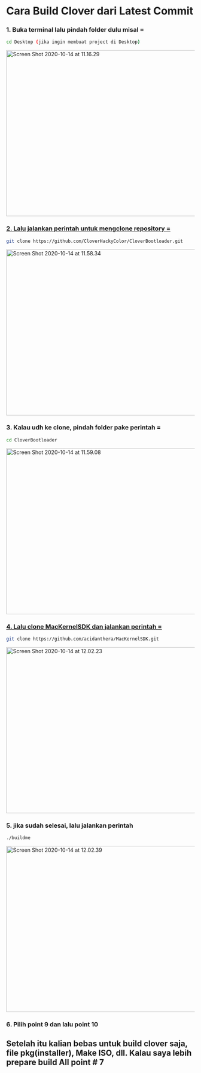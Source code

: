 # Cara Build Clover dari Latest Commit

### 1. Buka terminal lalu pindah folder dulu misal =

```sh
cd Desktop (jika ingin membuat project di Desktop)
```

<a data-flickr-embed="true" href="https://www.flickr.com/photos/190618401@N03/50475520613/in/dateposted-public/" title="Screen Shot 2020-10-14 at 11.16.29"><img src="https://live.staticflickr.com/65535/50475520613_1930bae621_z.jpg" width="640" height="444" alt="Screen Shot 2020-10-14 at 11.16.29">
  

### 2. Lalu jalankan perintah untuk mengclone repository = 

```sh
git clone https://github.com/CloverHackyColor/CloverBootloader.git
```

<a data-flickr-embed="true" href="https://www.flickr.com/photos/190618401@N03/50476457997/in/dateposted-public/" title="Screen Shot 2020-10-14 at 11.58.34"><img src="https://live.staticflickr.com/65535/50476457997_4d9765da66_z.jpg" width="640" height="444" alt="Screen Shot 2020-10-14 at 11.58.34"></a>


### 3. Kalau udh ke clone, pindah folder pake perintah =

```sh
cd CloverBootloader
```

<a data-flickr-embed="true" href="https://www.flickr.com/photos/190618401@N03/50476457712/in/dateposted-public/" title="Screen Shot 2020-10-14 at 11.59.08"><img src="https://live.staticflickr.com/65535/50476457712_15a87b6e80_z.jpg" width="640" height="444" alt="Screen Shot 2020-10-14 at 11.59.08">
  

### 4. Lalu clone MacKernelSDK dan jalankan perintah = 

```sh
git clone https://github.com/acidanthera/MacKernelSDK.git
```

<a data-flickr-embed="true" href="https://www.flickr.com/photos/190618401@N03/50476457652/in/dateposted-public/" title="Screen Shot 2020-10-14 at 12.02.23"><img src="https://live.staticflickr.com/65535/50476457652_3df370f5a0_z.jpg" width="640" height="444" alt="Screen Shot 2020-10-14 at 12.02.23"></a>


### 5. jika sudah selesai, lalu jalankan perintah 

```sh
./buildme
```

<a data-flickr-embed="true" href="https://www.flickr.com/photos/190618401@N03/50476304901/in/dateposted-public/" title="Screen Shot 2020-10-14 at 12.02.39"><img src="https://live.staticflickr.com/65535/50476304901_47cdf13ed4_z.jpg" width="640" height="444" alt="Screen Shot 2020-10-14 at 12.02.39"></a>

### 6. Pilih point 9 dan lalu point 10 

## Setelah itu kalian bebas untuk build clover saja, file pkg(installer), Make ISO, dll. Kalau saya lebih prepare build All point # 7
